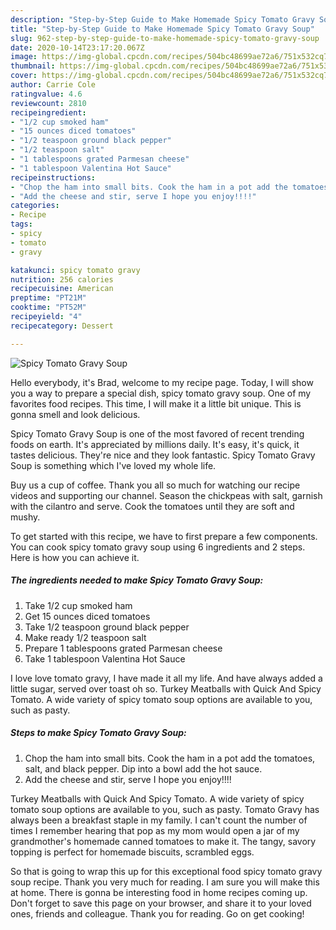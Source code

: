 ```yaml
---
description: "Step-by-Step Guide to Make Homemade Spicy Tomato Gravy Soup"
title: "Step-by-Step Guide to Make Homemade Spicy Tomato Gravy Soup"
slug: 962-step-by-step-guide-to-make-homemade-spicy-tomato-gravy-soup
date: 2020-10-14T23:17:20.067Z
image: https://img-global.cpcdn.com/recipes/504bc48699ae72a6/751x532cq70/spicy-tomato-gravy-soup-recipe-main-photo.jpg
thumbnail: https://img-global.cpcdn.com/recipes/504bc48699ae72a6/751x532cq70/spicy-tomato-gravy-soup-recipe-main-photo.jpg
cover: https://img-global.cpcdn.com/recipes/504bc48699ae72a6/751x532cq70/spicy-tomato-gravy-soup-recipe-main-photo.jpg
author: Carrie Cole
ratingvalue: 4.6
reviewcount: 2810
recipeingredient:
- "1/2 cup smoked ham"
- "15 ounces diced tomatoes"
- "1/2 teaspoon ground black pepper"
- "1/2 teaspoon salt"
- "1 tablespoons grated Parmesan cheese"
- "1 tablespoon Valentina Hot Sauce"
recipeinstructions:
- "Chop the ham into small bits. Cook the ham in a pot add the tomatoes, salt, and black pepper. Dip into a bowl add the hot sauce."
- "Add the cheese and stir, serve I hope you enjoy!!!!"
categories:
- Recipe
tags:
- spicy
- tomato
- gravy

katakunci: spicy tomato gravy 
nutrition: 256 calories
recipecuisine: American
preptime: "PT21M"
cooktime: "PT52M"
recipeyield: "4"
recipecategory: Dessert

---
```



![Spicy Tomato Gravy Soup](https://img-global.cpcdn.com/recipes/504bc48699ae72a6/751x532cq70/spicy-tomato-gravy-soup-recipe-main-photo.jpg)

Hello everybody, it's Brad, welcome to my recipe page. Today, I will show you a way to prepare a special dish, spicy tomato gravy soup. One of my favorites food recipes. This time, I will make it a little bit unique. This is gonna smell and look delicious.

Spicy Tomato Gravy Soup is one of the most favored of recent trending foods on earth. It's appreciated by millions daily. It's easy, it's quick, it tastes delicious. They're nice and they look fantastic. Spicy Tomato Gravy Soup is something which I've loved my whole life.

Buy us a cup of coffee. Thank you all so much for watching our recipe videos and supporting our channel. Season the chickpeas with salt, garnish with the cilantro and serve. Cook the tomatoes until they are soft and mushy.


To get started with this recipe, we have to first prepare a few components. You can cook spicy tomato gravy soup using 6 ingredients and 2 steps. Here is how you can achieve it.

<!--inarticleads1-->

##### The ingredients needed to make Spicy Tomato Gravy Soup:

1. Take 1/2 cup smoked ham
1. Get 15 ounces diced tomatoes
1. Take 1/2 teaspoon ground black pepper
1. Make ready 1/2 teaspoon salt
1. Prepare 1 tablespoons grated Parmesan cheese
1. Take 1 tablespoon Valentina Hot Sauce


I love love tomato gravy, I have made it all my life. And have always added a little sugar, served over toast oh so. Turkey Meatballs with Quick And Spicy Tomato. A wide variety of spicy tomato soup options are available to you, such as pasty. 

<!--inarticleads2-->

##### Steps to make Spicy Tomato Gravy Soup:

1. Chop the ham into small bits. Cook the ham in a pot add the tomatoes, salt, and black pepper. Dip into a bowl add the hot sauce.
1. Add the cheese and stir, serve I hope you enjoy!!!!


Turkey Meatballs with Quick And Spicy Tomato. A wide variety of spicy tomato soup options are available to you, such as pasty. Tomato Gravy has always been a breakfast staple in my family. I can&#39;t count the number of times I remember hearing that pop as my mom would open a jar of my grandmother&#39;s homemade canned tomatoes to make it. The tangy, savory topping is perfect for homemade biscuits, scrambled eggs. 

So that is going to wrap this up for this exceptional food spicy tomato gravy soup recipe. Thank you very much for reading. I am sure you will make this at home. There is gonna be interesting food in home recipes coming up. Don't forget to save this page on your browser, and share it to your loved ones, friends and colleague. Thank you for reading. Go on get cooking!
